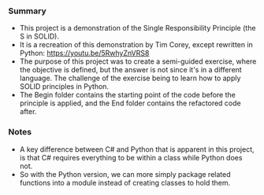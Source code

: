 ### Summary
- This project is a demonstration of the Single Responsibility Principle (the S in SOLID).
- It is a recreation of this demonstration by Tim Corey, except rewritten in Python: https://youtu.be/5RwhyZnVRS8
- The purpose of this project was to create a semi-guided exercise, where the objective is defined, but the answer is not since it's in a different language. The challenge of the exercise being to learn how to apply SOLID principles in Python.
- The Begin folder contains the starting point of the code before the principle is applied, and the End folder contains the refactored code after.

### Notes
- A key difference between C# and Python that is apparent in this project, is that C# requires everything to be within a class while Python does not.
- So with the Python version, we can more simply package related functions into a module instead of creating classes to hold them.
